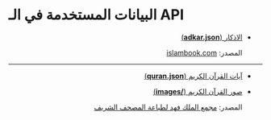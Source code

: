 # البيانات المستخدمة في الـ API

<div dir="rtl" align="right">

<ul>

<li dir="rtl">

[الاذكار (**adkar.json**)](adkar.json)

المصدر: [islambook.com](https://www.islambook.com/)

</li>

</ul>


---


<ul>

<li dir="rtl">

[آيات القرآن الكريم (**quran.json**)](quran.json)

</li>

<li dir="rtl">

[صور القرآن الكريم (**/images**)](/src/data/images)

</li>

المصدر: [مجمع الملك فهد لطباعة المصحف الشريف](https://qurancomplex.gov.sa/)

</ul>

</div>